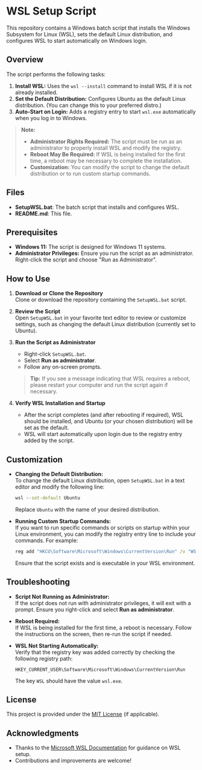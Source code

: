 # WSL Setup Script

This repository contains a Windows batch script that installs the Windows Subsystem for Linux (WSL), sets the default Linux distribution, and configures WSL to start automatically on Windows login.

## Overview

The script performs the following tasks:

1. **Install WSL:** Uses the `wsl --install` command to install WSL if it is not already installed.
2. **Set the Default Distribution:** Configures Ubuntu as the default Linux distribution. (You can change this to your preferred distro.)
3. **Auto-Start on Login:** Adds a registry entry to start `wsl.exe` automatically when you log in to Windows.

> **Note:**  
> - **Administrator Rights Required:** The script must be run as an administrator to properly install WSL and modify the registry.  
> - **Reboot May Be Required:** If WSL is being installed for the first time, a reboot may be necessary to complete the installation.  
> - **Customization:** You can modify the script to change the default distribution or to run custom startup commands.

## Files

- **SetupWSL.bat**: The batch script that installs and configures WSL.
- **README.md**: This file.

## Prerequisites

- **Windows 11:** The script is designed for Windows 11 systems.
- **Administrator Privileges:** Ensure you run the script as an administrator. Right-click the script and choose "Run as Administrator".

## How to Use

1. **Download or Clone the Repository**  
   Clone or download the repository containing the `SetupWSL.bat` script.

2. **Review the Script**  
   Open `SetupWSL.bat` in your favorite text editor to review or customize settings, such as changing the default Linux distribution (currently set to Ubuntu).

3. **Run the Script as Administrator**  
   - Right-click `SetupWSL.bat`.
   - Select **Run as administrator**.
   - Follow any on-screen prompts.

   > **Tip:** If you see a message indicating that WSL requires a reboot, please restart your computer and run the script again if necessary.

4. **Verify WSL Installation and Startup**  
   - After the script completes (and after rebooting if required), WSL should be installed, and Ubuntu (or your chosen distribution) will be set as the default.
   - WSL will start automatically upon login due to the registry entry added by the script.

## Customization

- **Changing the Default Distribution:**  
  To change the default Linux distribution, open `SetupWSL.bat` in a text editor and modify the following line:  
  ```bat
  wsl --set-default Ubuntu
  ```  
  Replace `Ubuntu` with the name of your desired distribution.

- **Running Custom Startup Commands:**  
  If you want to run specific commands or scripts on startup within your Linux environment, you can modify the registry entry line to include your commands. For example:  
  ```bat
  reg add "HKCU\Software\Microsoft\Windows\CurrentVersion\Run" /v "WSL" /t REG_SZ /d "wsl -e /path/to/your/script.sh" /f
  ```
  Ensure that the script exists and is executable in your WSL environment.

## Troubleshooting

- **Script Not Running as Administrator:**  
  If the script does not run with administrator privileges, it will exit with a prompt. Ensure you right-click and select **Run as administrator**.

- **Reboot Required:**  
  If WSL is being installed for the first time, a reboot is necessary. Follow the instructions on the screen, then re-run the script if needed.

- **WSL Not Starting Automatically:**  
  Verify that the registry key was added correctly by checking the following registry path:
  ```
  HKEY_CURRENT_USER\Software\Microsoft\Windows\CurrentVersion\Run
  ```
  The key `WSL` should have the value `wsl.exe`.

## License

This project is provided under the [MIT License](LICENSE) (if applicable).

## Acknowledgments

- Thanks to the [Microsoft WSL Documentation](https://docs.microsoft.com/en-us/windows/wsl/) for guidance on WSL setup.
- Contributions and improvements are welcome!

